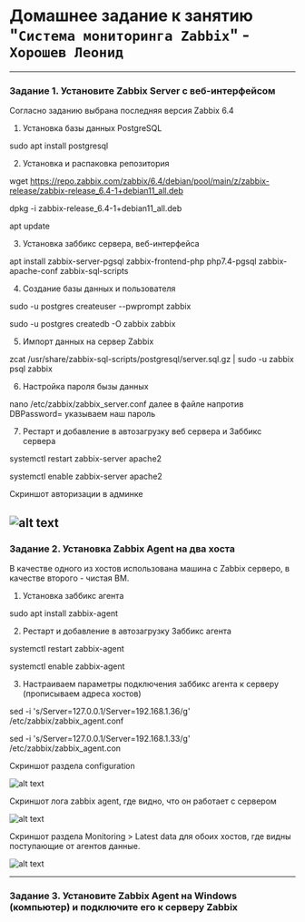 # Домашнее задание к занятию "`Система мониторинга Zabbix`" - `Хорошев Леонид`

---

### Задание 1. Установите Zabbix Server с веб-интерфейсом

Согласно заданию выбрана последняя версия Zabbix 6.4

1. Установка базы данных PostgreSQL

sudo apt install postgresql


2. Установка и распаковка репозитория

wget https://repo.zabbix.com/zabbix/6.4/debian/pool/main/z/zabbix-release/zabbix-release_6.4-1+debian11_all.deb

dpkg -i zabbix-release_6.4-1+debian11_all.deb

apt update

3. Установка заббикс сервера, веб-интерфейса

apt install zabbix-server-pgsql zabbix-frontend-php php7.4-pgsql zabbix-apache-conf zabbix-sql-scripts


4. Создание базы данных и пользователя

sudo -u postgres createuser --pwprompt zabbix

sudo -u postgres createdb -O zabbix zabbix


5. Импорт данных на сервер Zabbix

zcat /usr/share/zabbix-sql-scripts/postgresql/server.sql.gz | sudo -u zabbix psql zabbix


6. Настройка пароля бызы данных

nano /etc/zabbix/zabbix_server.conf далее в файле напротив DBPassword= указываем наш пароль


7. Рестарт и добавление в автозагрузку веб сервера и Заббикс сервера

systemctl restart zabbix-server apache2

systemctl enable zabbix-server apache2

Скриншот авторизации в админке

![alt text](https://github.com/LeonidKhoroshev/hw-08-02/blob/main/screen2.1.png)
---

### Задание 2. Установка Zabbix Agent на два хоста

В качестве одного из хостов использована машина с Zabbix серверо, в качестве второго - чистая ВМ.

1. Установка заббикс агента

sudo apt install zabbix-agent


2. Рестарт и добавление в автозагрузку Заббикс агента

systemctl restart zabbix-agent

systemctl enable zabbix-agent


3. Настраиваем параметры подключения заббикс агента к серверу (прописываем адреса хостов)

sed -i 's/Server=127.0.0.1/Server=192.168.1.36/g' /etc/zabbix/zabbix_agent.conf

sed -i 's/Server=127.0.0.1/Server=192.168.1.33/g' /etc/zabbix/zabbix_agent.con

Скриншот раздела configuration

![alt text](https://github.com/LeonidKhoroshev/hw-08-02/blob/main/screen2.3.png)

Cкриншот лога zabbix agent, где видно, что он работает с сервером

![alt text](https://github.com/LeonidKhoroshev/hw-08-02/blob/main/screen2.4.png)

Cкриншот раздела Monitoring > Latest data для обоих хостов, где видны поступающие от агентов данные.

![alt text](https://github.com/LeonidKhoroshev/hw-08-02/blob/main/screen2.2.png)

---

### Задание 3. Установите Zabbix Agent на Windows (компьютер) и подключите его к серверу Zabbix
